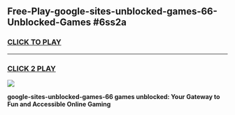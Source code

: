
## Free-Play-google-sites-unblocked-games-66-Unblocked-Games #6ss2a
<h3>
<a href="https://news.freeplayer.one?title=google-sites-unblocked-games-66&ref=8M">CLICK TO PLAY</a></h3>
<hr>

<h3>
<a href="https://news.freeplayer.one?title=google-sites-unblocked-games-66&ref=8M">CLICK 2 PLAY</a>
  
</h3>

<a href="https://news.freeplayer.one?title=google-sites-unblocked-games-66&ref=8M"><img src="https://clearcache.store/games.png"></a>


**google-sites-unblocked-games-66 games unblocked: Your Gateway to Fun and Accessible Online Gaming**
